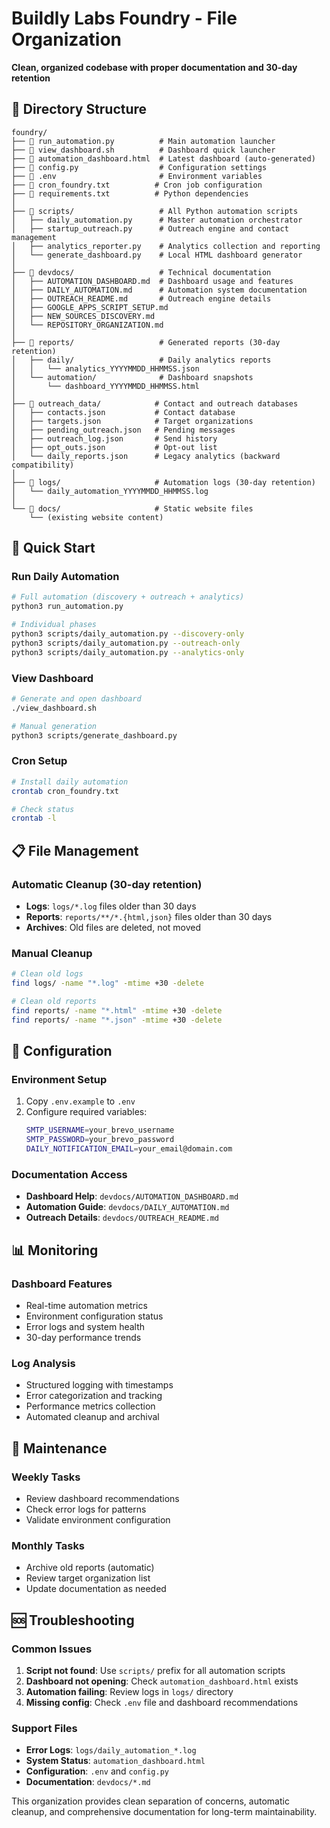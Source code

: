 # Buildly Labs Foundry - File Organization
**Clean, organized codebase with proper documentation and 30-day retention**

## 📁 Directory Structure

```
foundry/
├── 📄 run_automation.py          # Main automation launcher
├── 📄 view_dashboard.sh          # Dashboard quick launcher  
├── 📄 automation_dashboard.html  # Latest dashboard (auto-generated)
├── 📄 config.py                  # Configuration settings
├── 📄 .env                       # Environment variables
├── 📄 cron_foundry.txt          # Cron job configuration
├── 📄 requirements.txt          # Python dependencies
│
├── 📂 scripts/                   # All Python automation scripts
│   ├── daily_automation.py      # Master automation orchestrator
│   ├── startup_outreach.py      # Outreach engine and contact management
│   ├── analytics_reporter.py    # Analytics collection and reporting
│   └── generate_dashboard.py    # Local HTML dashboard generator
│
├── 📂 devdocs/                   # Technical documentation
│   ├── AUTOMATION_DASHBOARD.md  # Dashboard usage and features
│   ├── DAILY_AUTOMATION.md      # Automation system documentation
│   ├── OUTREACH_README.md       # Outreach engine details
│   ├── GOOGLE_APPS_SCRIPT_SETUP.md
│   ├── NEW_SOURCES_DISCOVERY.md
│   └── REPOSITORY_ORGANIZATION.md
│
├── 📂 reports/                   # Generated reports (30-day retention)
│   ├── daily/                   # Daily analytics reports
│   │   └── analytics_YYYYMMDD_HHMMSS.json
│   └── automation/              # Dashboard snapshots
│       └── dashboard_YYYYMMDD_HHMMSS.html
│
├── 📂 outreach_data/            # Contact and outreach databases
│   ├── contacts.json           # Contact database
│   ├── targets.json            # Target organizations
│   ├── pending_outreach.json   # Pending messages
│   ├── outreach_log.json       # Send history
│   ├── opt_outs.json           # Opt-out list
│   └── daily_reports.json      # Legacy analytics (backward compatibility)
│
├── 📂 logs/                     # Automation logs (30-day retention)
│   └── daily_automation_YYYYMMDD_HHMMSS.log
│
└── 📂 docs/                     # Static website files
    └── (existing website content)
```

## 🚀 Quick Start

### Run Daily Automation
```bash
# Full automation (discovery + outreach + analytics)
python3 run_automation.py

# Individual phases
python3 scripts/daily_automation.py --discovery-only
python3 scripts/daily_automation.py --outreach-only
python3 scripts/daily_automation.py --analytics-only
```

### View Dashboard
```bash
# Generate and open dashboard
./view_dashboard.sh

# Manual generation
python3 scripts/generate_dashboard.py
```

### Cron Setup
```bash
# Install daily automation
crontab cron_foundry.txt

# Check status
crontab -l
```

## 📋 File Management

### Automatic Cleanup (30-day retention)
- **Logs**: `logs/*.log` files older than 30 days
- **Reports**: `reports/**/*.{html,json}` files older than 30 days
- **Archives**: Old files are deleted, not moved

### Manual Cleanup
```bash
# Clean old logs
find logs/ -name "*.log" -mtime +30 -delete

# Clean old reports  
find reports/ -name "*.html" -mtime +30 -delete
find reports/ -name "*.json" -mtime +30 -delete
```

## 🔧 Configuration

### Environment Setup
1. Copy `.env.example` to `.env`
2. Configure required variables:
   ```bash
   SMTP_USERNAME=your_brevo_username
   SMTP_PASSWORD=your_brevo_password
   DAILY_NOTIFICATION_EMAIL=your_email@domain.com
   ```

### Documentation Access
- **Dashboard Help**: `devdocs/AUTOMATION_DASHBOARD.md`
- **Automation Guide**: `devdocs/DAILY_AUTOMATION.md`
- **Outreach Details**: `devdocs/OUTREACH_README.md`

## 📊 Monitoring

### Dashboard Features
- Real-time automation metrics
- Environment configuration status
- Error logs and system health
- 30-day performance trends

### Log Analysis
- Structured logging with timestamps
- Error categorization and tracking
- Performance metrics collection
- Automated cleanup and archival

## 🔄 Maintenance

### Weekly Tasks
- Review dashboard recommendations
- Check error logs for patterns
- Validate environment configuration

### Monthly Tasks  
- Archive old reports (automatic)
- Review target organization list
- Update documentation as needed

## 🆘 Troubleshooting

### Common Issues
1. **Script not found**: Use `scripts/` prefix for all automation scripts
2. **Dashboard not opening**: Check `automation_dashboard.html` exists
3. **Automation failing**: Review logs in `logs/` directory
4. **Missing config**: Check `.env` file and dashboard recommendations

### Support Files
- **Error Logs**: `logs/daily_automation_*.log`
- **System Status**: `automation_dashboard.html`
- **Configuration**: `.env` and `config.py`
- **Documentation**: `devdocs/*.md`

This organization provides clean separation of concerns, automatic cleanup, and comprehensive documentation for long-term maintainability.